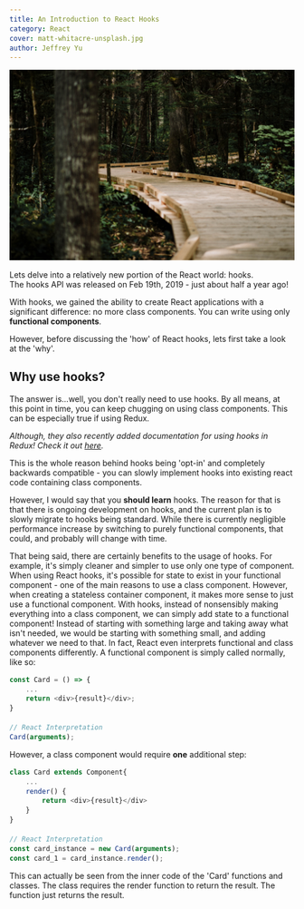 ```yaml
---
title: An Introduction to React Hooks
category: React
cover: matt-whitacre-unsplash.jpg
author: Jeffrey Yu
---
```


![forest-path](./matt-whitacre-unsplash.jpg "photo by @mattwhitacre on Unsplash.com")

Lets delve into a relatively new portion of the React world: hooks.  
The hooks API was released on Feb 19th, 2019 - just about half a year ago! 

With hooks, we gained the ability to create React applications with a significant difference: no more class components. You can write using only **functional components**. 

However, before discussing the 'how' of React hooks, lets first take a look at the 'why'. 

## Why use hooks?

The answer is...well, you don't really need to use hooks.
By all means, at this point in time, you can keep chugging on using class components. This can be especially true if using Redux.  

_Although, they also recently added documentation for using hooks in Redux! Check it out [here](https://react-redux.js.org/next/api/hooks)._  

This is the whole reason behind hooks being 'opt-in' and completely backwards compatible - you can slowly implement hooks into existing react code containing class components.  

However, I would say that you **should learn** hooks. 
The reason for that is that there is ongoing development on hooks, and the current plan is to slowly migrate to hooks being standard. 
While there is currently negligible performance increase by switching to purely functional components, that could, and probably will change with time.  

That being said, there are certainly benefits to the usage of hooks. For example, it's simply cleaner and simpler to use only one type of component.
When using React hooks, it's possible for state to exist in your functional component - one of the main reasons to use a class component. 
However, when creating a stateless container component, it makes more sense to just use a functional component. 
With hooks, instead of nonsensibly making everything into a class component, we can simply add state to a functional component! 
Instead of starting with something large and taking away what isn't needed, we would be starting with something small, and adding whatever we need to that.
In fact, React even interprets functional and class components differently. A functional component is simply called normally, like so: 

```javascript
const Card = () => {
    ...
    return <div>{result}</div>;
}

// React Interpretation
Card(arguments);  
```  
However, a class component would require **one** additional step:

```javascript
class Card extends Component{
    ...
    render() {
        return <div>{result}</div>
    }
}

// React Interpretation
const card_instance = new Card(arguments);
const card_1 = card_instance.render();
```

This can actually be seen from the inner code of the 'Card' functions and classes. The class requires the render function to return the result. The function just returns the result.